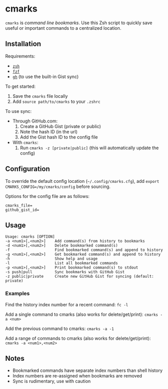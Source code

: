 # cmarks

`cmarks` is *command line bookmarks*. Use this Zsh script to quickly save useful or important commands to a centralized location.

## Installation

Requirements:

* [`zsh`](https://www.zsh.org/)
* [`fzf`](https://github.com/junegunn/fzf)
* [`gh`](https://github.com/cli/cli) (to use the built-in Gist sync)

To get started:

1. Save the `cmarks` file locally
2. Add `source path/to/cmarks` to your `.zshrc`

To use sync:

* Through GitHub.com:
   1. Create a GitHub Gist (private or public)
   2. Note the hash ID (in the url)
   3. Add the Gist hash ID to the config file
* With `cmarks`:
  1. Run `cmarks -z [private|public]` (this will automatically update the config)

## Configuration

To override the default config location (`~/.config/cmarks.cfg`), add `export CMARKS_CONFIG=/my/cmarks/config` before sourcing.

Options for the config file are as follows:

```text
cmarks_file=
github_gist_id=
```

## Usage

```text
Usage: cmarks [OPTION]
-a <num1>[,<num2>]    Add command(s) from history to bookmarks
-d <num1>[,<num2>]    Delete bookmarked command(s)
-f                    Find bookmarked command(s) and append to history
-g <num1>[,<num2>]    Get bookmarked command(s) and append to history
-h                    Show help and usage
-l                    List all bookmarked commands
-p <num1>[,<num2>]    Print bookmarked command(s) to stdout
-s push|pull          Sync bookmarks with GitHub Gist
-z public|private     Create new GitHub Gist for syncing (default: private)
```

### Examples

Find the history index number for a recent command:
`fc -l`

Add a single command to cmarks (also works for delete/get/print):
`cmarks -a <num>`

Add the previous command to cmarks:
`cmarks -a -1`

Add a range of commands to cmarks (also works for delete/get/print):
`cmarks -a <num1>,<num2>`

## Notes

* Bookmarked commands have separate index numbers than shell history
* Index numbers are re-assigned when bookmarks are removed
* Sync is rudimentary, use with caution
